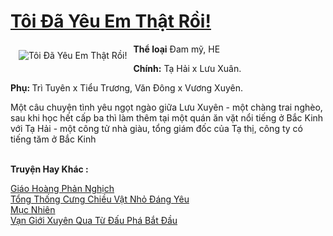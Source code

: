 <a href="https://utruyen.com/toi-da-yeu-em-that-roi/14217/" title="Tôi Đã Yêu Em Thật Rồi!"><h1>Tôi Đã Yêu Em Thật Rồi!</h1></a><div style="display:table"><img align="right" style="float: left; padding: 10px;" src="https://utruyen.com/images/story/200x260/toi-da-yeu-em-that-roi.jpg" alt="Tôi Đã Yêu Em Thật Rồi!"><b>Thể loại</b> Đam mỹ, HE<p></p><b>Chính:</b> Tạ Hải x Lưu Xuân.<p></p><b>Phụ: </b>Trì Tuyên x Tiểu Trương, Văn Đông x Vương Xuyên.<p></p>Một câu chuyện tình yêu ngọt ngào giữa Lưu Xuyên - một chàng trai nghèo, sau khi học hết cấp ba thì làm thêm tại một quán ăn vặt nổi tiếng ở Bắc Kinh với Tạ Hải - một công tử nhà giàu, tổng giám đốc của Tạ thị, công ty có tiếng tăm ở Bắc Kinh</div><p><br><b>Truyện Hay Khác :</b></p><a href="https://utruyen.com/giao-hoang-phan-nghich/22129/" alt="Giáo Hoàng Phản Nghịch">Giáo Hoàng Phản Nghịch</a><br/><a href="https://github.com/quanluxury/ngontinhhot/tree/master/truyenhay/17396/" alt="Tổng Thống Cưng Chiều Vật Nhỏ Đáng Yêu">Tổng Thống Cưng Chiều Vật Nhỏ Đáng Yêu</a><br/><a href="https://github.com/quanluxury/truyenhot/tree/master/truyenhay/6121/" alt="Mục Nhiên">Mục Nhiên</a><br/><a href="https://www.pinterest.com/pin/669629038332162736" alt="Vạn Giới Xuyên Qua Từ Đấu Phá Bắt Đầu">Vạn Giới Xuyên Qua Từ Đấu Phá Bắt Đầu</a><br/>